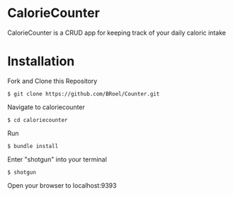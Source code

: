 # CalorieCounter
CalorieCounter is a CRUD app for keeping track of your daily caloric intake

# Installation
Fork and Clone this Repository 
```
$ git clone https://github.com/BRoel/Counter.git
```
Navigate to caloriecounter
```
$ cd caloriecounter
```
Run
```
$ bundle install
```
Enter "shotgun" into your terminal
```
$ shotgun
```
Open your browser to localhost:9393
